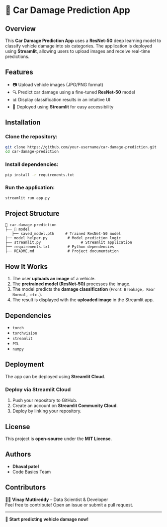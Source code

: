 
# 🚗 Car Damage Prediction App

## Overview
This **Car Damage Prediction App** uses a **ResNet-50** deep learning model to classify vehicle damage into six categories. The application is deployed using **Streamlit**, allowing users to upload images and receive real-time predictions.

## Features
- 📷 Upload vehicle images (JPG/PNG format)
- 🔍 Predict car damage using a fine-tuned **ResNet-50** model
- 📊 Display classification results in an intuitive UI
- 🚀 Deployed using **Streamlit** for easy accessibility

## Installation

### Clone the repository:
```sh
git clone https://github.com/your-username/car-damage-prediction.git
cd car-damage-prediction
```

### Install dependencies:
```sh
pip install -r requirements.txt
```

### Run the application:
```sh
streamlit run app.py
```

## Project Structure
```
📂 car-damage-prediction
├── 📂 model
   ├── saved_model.pth     # Trained ResNet-50 model
├── model_helper.py         # Model prediction logic
├── streamlit.py                  # Streamlit application
├── requirements.txt        # Python dependencies
├── README.md               # Project documentation
```

## How It Works
1. The user **uploads an image** of a vehicle.
2. The **pretrained model (ResNet-50)** processes the image.
3. The model predicts the **damage classification** (`Front Breakage, Rear Normal, etc.`).
4. The result is displayed with the **uploaded image** in the Streamlit app.

## Dependencies
- `torch`
- `torchvision`
- `streamlit`
- `PIL`
- `numpy`

## Deployment
The app can be deployed using **Streamlit Cloud**. 

### Deploy via Streamlit Cloud
1. Push your repository to GitHub.
2. Create an account on **Streamlit Community Cloud**.
3. Deploy by linking your repository.


## License
This project is **open-source** under the **MIT License**.

## Authors
- **Dhaval patel**
- Code Basics Team

## Contributors
👩‍💻 **Vinay Muttireddy** – Data Scientist & Developer  
Feel free to contribute! Open an issue or submit a pull request.

---

🚀 **Start predicting vehicle damage now!**
```
